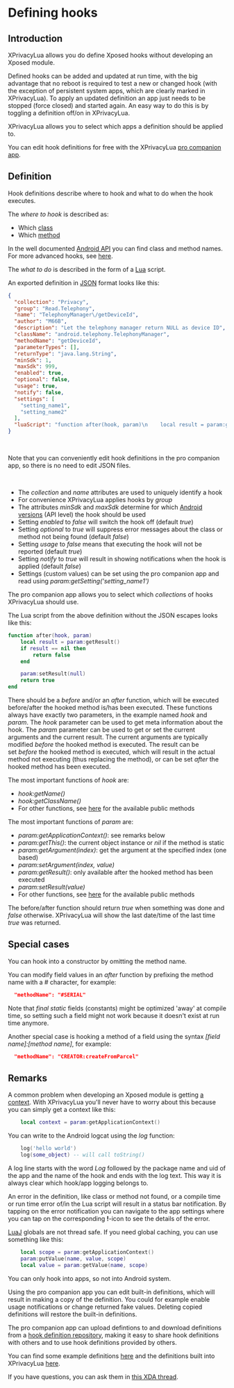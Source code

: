 Defining hooks
==============

Introduction
------------

XPrivacyLua allows you do define Xposed hooks without developing an Xposed module.

Defined hooks can be added and updated at run time,
with the big advantage that no reboot is required to test a new or changed hook
(with the exception of persistent system apps, which are clearly marked in XPrivacyLua).
To apply an updated definition an app just needs to be stopped (force closed) and started again.
An easy way to do this is by toggling a definition off/on in XPrivacyLua.

XPrivacyLua allows you to select which apps a definition should be applied to.

You can edit hook definitions for free with the XPrivacyLua [pro companion app](https://play.google.com/apps/testing/eu.faircode.xlua.pro).

Definition
----------

Hook definitions describe where to hook and what to do when the hook executes.

The *where to hook* is described as:

* Which [class](https://developer.android.com/reference/java/lang/Class.html)
* Which [method](https://developer.android.com/reference/java/lang/reflect/Method.html)

In the well documented [Android API](https://developer.android.com/reference/packages.html) you can find class and method names.
For more advanced hooks, see [here](https://github.com/rovo89/XposedBridge/wiki/Development-tutorial#exploring-your-target-and-finding-a-way-to-modify-it).

The *what to do* is described in the form of a [Lua](https://www.lua.org/pil/contents.html) script.

An exported definition in [JSON](https://en.wikipedia.org/wiki/JSON) format looks like this:

```JSON
{
  "collection": "Privacy",
  "group": "Read.Telephony",
  "name": "TelephonyManager\/getDeviceId",
  "author": "M66B",
  "description": "Let the telephony manager return NULL as device ID",
  "className": "android.telephony.TelephonyManager",
  "methodName": "getDeviceId",
  "parameterTypes": [],
  "returnType": "java.lang.String",
  "minSdk": 1,
  "maxSdk": 999,
  "enabled": true,
  "optional": false,
  "usage": true,
  "notify": false,
  "settings": [
	"setting_name1",
	"setting_name2"
  ],
  "luaScript": "function after(hook, param)\n    local result = param:getResult()\n    if result == nil then\n        return false\n    end\n\n    param:setResult(null)\n    return true\nend\n"
}
```

<br>

Note that you can conveniently edit hook definitions in the pro companion app, so there is no need to edit JSON files.

<br>

* The *collection* and *name* attributes are used to uniquely identify a hook
* For convenience XPrivacyLua applies hooks by *group*
* The attributes *minSdk* and *maxSdk* determine for which [Android versions](https://source.android.com/setup/build-numbers) (API level) the hook should be used
* Setting *enabled* to *false* will switch the hook off (default *true*)
* Setting *optional* to *true* will suppress error messages about the class or method not being found (default *false*)
* Setting *usage* to *false* means that executing the hook will not be reported (default *true*)
* Setting *notify* to *true* will result in showing notifications when the hook is applied (default *false*)
* Settings (custom values) can be set using the pro companion app and read using *param:getSetting('setting_name1')*

The pro companion app allows you to select which *collection*s of hooks XPrivacyLua should use.

The Lua script from the above definition without the JSON escapes looks like this:

```Lua
function after(hook, param)
	local result = param:getResult()
	if result == nil then
		return false
	end

	param:setResult(null)
	return true
end
```

There should be a *before* and/or an *after* function, which will be executed before/after the hooked method is/has been executed.
These functions always have exactly two parameters, in the example named *hook* and *param*.
The *hook* parameter can be used to get meta information about the hook.
The *param* parameter can be used to get or set the current arguments and the current result.
The current arguments are typically modified *before* the hooked method is executed.
The result can be set *before* the hooked method is executed,
which will result in the actual method not executing (thus replacing the method),
or can be set *after* the hooked method has been executed.

The most important functions of *hook* are:

* *hook:getName()*
* *hook:getClassName()*
* For other functions, see [here](https://github.com/M66B/XPrivacyLua/blob/master/app/src/main/java/eu/faircode/xlua/XHook.java) for the available public methods

The most important functions of *param* are:

* *param:getApplicationContext()*: see remarks below
* *param:getThis()*: the current object instance or *nil* if the method is static
* *param:getArgument(index)*: get the argument at the specified index (one based)
* *param:setArgument(index, value)*
* *param:getResult()*: only available after the hooked method has been executed
* *param:setResult(value)*
* For other functions, see [here](https://github.com/M66B/XPrivacyLua/blob/master/app/src/main/java/eu/faircode/xlua/XParam.java) for the available public methods

The before/after function should return *true* when something was done and *false* otherwise.
XPrivacyLua will show the last date/time of the last time *true* was returned.

Special cases
-------------

You can hook into a constructor by omitting the method name.

You can modify field values in an *after* function by prefixing the method name with a # character, for example:

```JSON
  "methodName": "#SERIAL"
```

Note that *final static* fields (constants) might be optimized 'away' at compile time,
so setting such a field might not work because it doesn't exist at run time anymore.

Another special case is hooking a method of a field using the syntax *[field name]:[method name]*, for example:

```JSON
  "methodName": "CREATOR:createFromParcel"
```

Remarks
-------

A common problem when developing an Xposed module is getting [a context](https://developer.android.com/reference/android/content/Context.html).
With XPrivacyLua you'll never have to worry about this because you can simply get a context like this:

```Lua
	local context = param:getApplicationContext()
```

You can write to the Android logcat using the *log* function:

```Lua
	log('hello world')
	log(some_object) -- will call toString()
```

A log line starts with the word *Log* followed by the package name and uid of the app and the name of the hook
and ends with the log text. This way it is always clear which hook/app logging belongs to.

An error in the definition, like class or method not found, or a compile time or run time error of/in the Lua script will result in a status bar notification.
By tapping on the error notification you can navigate to the app settings where you can tap on the corresponding **!**-icon to see the details of the error.

[LuaJ](http://www.luaj.org/luaj/3.0/README.html) globals are not thread safe.
If you need global caching, you can use something like this:

```Lua
	local scope = param:getApplicationContext()
	param:putValue(name, value, scope)
	local value = param:getValue(name, scope)
```

You can only hook into apps, so not into Android system.

Using the pro companion app you can edit built-in definitions, which will result in making a copy of the definition.
You could for example enable usage notifications or change returned fake values.
Deleting copied definitions will restore the built-in definitions.

The pro companion app can upload defintions to and download definitions from a [hook definition repository](https://lua.xprivacy.eu/repo/),
making it easy to share hook definitions with others and to use hook definitions provided by others.

You can find some example definitions [here](https://github.com/M66B/XPrivacyLua/tree/master/examples)
and the definitions built into XPrivacyLua [here](https://github.com/M66B/XPrivacyLua/tree/master/app/src/main/assets).

If you have questions, you can ask them in [this XDA thread](https://forum.xda-developers.com/xposed/modules/xposed-developing-module-t3741692).
